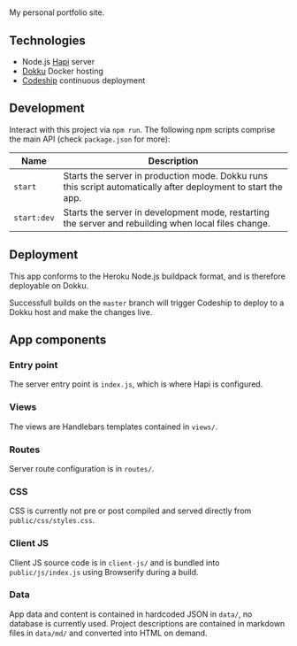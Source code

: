 # 

My personal portfolio site.

## Technologies

- Node.js [Hapi](https://github.com/hapijs/hapi) server
- [Dokku](http://progrium.viewdocs.io/dokku/) Docker hosting
- [Codeship](https://codeship.com) continuous deployment

## Development

Interact with this project via `npm run`. The following npm scripts comprise the main API (check `package.json` for more):

Name | Description
--- | ---
`start` | Starts the server in production mode. Dokku runs this script automatically after deployment to start the app.
`start:dev` | Starts the server in development mode, restarting the server and rebuilding when local files change.

## Deployment

This app conforms to the Heroku Node.js buildpack format, and is therefore deployable on Dokku.

Successfull builds on the `master` branch will trigger Codeship to deploy to a Dokku host and make the changes live.

## App components

### Entry point

The server entry point is `index.js`, which is where Hapi is configured.

### Views

The views are Handlebars templates contained in `views/`.

### Routes

Server route configuration is in `routes/`.

### CSS

CSS is currently not pre or post compiled and served directly from `public/css/styles.css`.

### Client JS

Client JS source code is in `client-js/` and is bundled into `public/js/index.js` using Browserify during a build.

### Data

App data and content is contained in hardcoded JSON in `data/`, no database is currently used. Project descriptions are contained in markdown files in `data/md/` and converted into HTML on demand.
